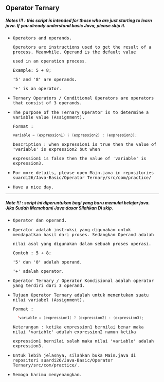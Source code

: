 ## Operator Ternary
##### Notes !!! : this script is intended for those who are just starting to learn java. If you already understand basic Java, please skip it.

- <samp>Operators and operands.</samp>

  <samp>Operators are instructions used to get the result of a process. Meanwhile, Operand is the default value</samp> 
  
  <samp>used in an operation process.</samp>
  
    <samp>Example: 5 + 8;</samp>

    <samp>'5' and '8' are operands.</samp>

    <samp>'+' is an operator.</samp>
          
- <samp>Ternary Operators / Conditional Operators are operators that consist of 3 operands.</samp>

- <samp>The purpose of the Ternary Operator is to determine a variable value (Assignment).</samp>

    <samp>Format :</samp>
    ```java
    variable = (expression1) ? (expression2) : (expression3);
    ```
     <samp>Description : when expression1 is true then the value of 'variable' is expression2 but when</samp> 
  
     <samp>expression1 is false then the value of 'variable' is expression3.</samp>
          
- <samp>For more details, please open Main.java in repositories suardi26/Java-Basic/Operator Ternary/src/com/practice/</samp>

- <samp>Have a nice day.</samp>
 
 ---
 ##### Note !!! : script ini diperuntukan bagi yang baru memulai belajar java. Jika Sudah Memahami Java dasar Silahkan Di skip.
 
- <samp>Operator dan operand.</samp>

- <samp>Operator adalah instruksi yang digunakan untuk mendapatkan hasil dari proses. Sedangkan Operand adalah</samp> 
 
  <samp>nilai asal yang digunakan dalam sebuah proses operasi.</samp>
  
  <samp>Contoh : 5 + 8;</samp>

   <samp>'5' dan '8' adalah operand.</samp>

   <samp>'+' adalah operator.</samp>
           
- <samp>Operator Ternary / Operator Kondisional adalah operator yang terdiri dari 3 operand.</samp>

- <samp>Tujuan Operator Ternary adalah untuk menentukan suatu nilai variabel (Assignment).</samp>

  <samp>Format :</samp>
  ```java
    'variable = (expression1) ? (expression2) : (expression3);
  ```
    <samp>Keterangan : ketika expression1 bernilai benar maka nilai 'variable' adalah expression2 namun ketika</samp> 
    
    <samp>expression1 bernilai salah maka nilai 'variable' adalah expression3.</samp>
          
- <samp>Untuk lebih jelasnya, silahkan buka Main.java di repositori suardi26/Java-Basic/Operator Ternary/src/com/practice/.</samp>

- <samp>Semoga harimu menyenangkan.</samp>
